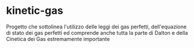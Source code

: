 # kinetic-gas
 Progetto che sottolinea l'utilizzo delle leggi dei gas perfetti, dell'equazione di stato dei gas perfetti ed comprende anche tutta la parte di Dalton e della Cinetica dei Gas estremamente importante
